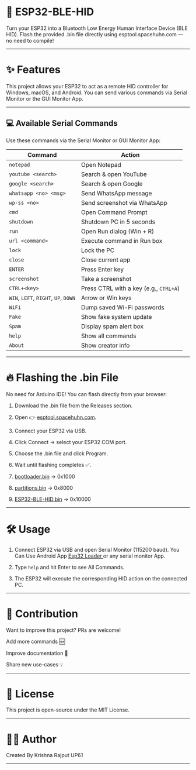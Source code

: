 # 🚀 ESP32-BLE-HID

Turn your ESP32 into a Bluetooth Low Energy Human Interface Device (BLE HID).
Flash the provided .bin file directly using esptool.spacehuhn.com — no need to compile!


---

# ✨ Features

This project allows your ESP32 to act as a remote HID controller for Windows, macOS, and Android.
You can send various commands via Serial Monitor or the GUI Monitor App.


---


## 💻 Available Serial Commands

Use these commands via the Serial Monitor or GUI Monitor App:

| Command | Action |
|--------|--------|
| `notepad` | Open Notepad |
| `youtube <search>` | Search & open YouTube |
| `google <search>` | Search & open Google |
| `whatsapp <no> <msg>` | Send WhatsApp message |
| `wp-ss <no>` | Send screenshot via WhatsApp |
| `cmd` | Open Command Prompt |
| `shutdown` | Shutdown PC in 5 seconds |
| `run` | Open Run dialog (Win + R) |
| `url <command>` | Execute command in Run box |
| `lock` | Lock the PC |
| `close` | Close current app |
| `ENTER` | Press Enter key |
| `screenshot` | Take a screenshot |
| `CTRL+<key>` | Press CTRL with a key (e.g., `CTRL+A`) |
| `WIN`, `LEFT`, `RIGHT`, `UP`, `DOWN` | Arrow or Win keys |
| `WiFi` | Dump saved Wi-Fi passwords |
| `Fake` | Show fake system update |
| `Spam` | Display spam alert box |
| `help` | Show all commands |
| `About` | Show creator info |



---

# 🔥 Flashing the .bin File

No need for Arduino IDE! You can flash directly from your browser:

1. Download the .bin file from the Releases section.


2. Open 👉 <a href="https://esptool.spacehuhn.com">esptool.spacehuhn.com</a>.


3. Connect your ESP32 via USB.


4. Click Connect → select your ESP32 COM port.


5. Choose the .bin file and click Program.


6. Wait until flashing completes ✅.


7. <a href="https://github.com/esp32king/Esp32-Ble-HID/releases/download/Esp32-BLE-HID/bootloader.bin">bootloader.bin</a> → 0x1000

 8. <a href="https://github.com/esp32king/Esp32-Ble-HID/releases/download/Esp32-BLE-HID/partitions.bin">partitions.bin</a> → 0x8000

 9. <a href="https://github.com/esp32king/Esp32-Ble-HID/releases/download/Esp32-BLE-HID/ESP32-BLE-HID.bin">ESP32-BLE-HID.bin</a> → 0x10000

---

# 🛠 Usage

1. Connect ESP32 via USB and open Serial Monitor (115200 baud). You Can Use Android App <a href="https://play.google.com/store/apps/details?id=com.bluino.esp32loader">Esp32 Loader </a> or any serial monitor App.


2. Type `help` and hit Enter to see All Commands.


3. The ESP32 will execute the corresponding HID action on the connected PC.




---

# 🤝 Contribution

Want to improve this project? PRs are welcome!

Add more commands 🆕

Improve documentation 📖

Share new use-cases 💡



---

# 📜 License

This project is open-source under the MIT License.


---

# 👨‍💻 Author

Created By Krishna Rajput UP61


---


